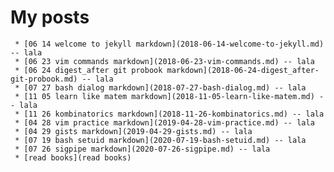 # My posts
     * [06 14 welcome to jekyll markdown](2018-06-14-welcome-to-jekyll.md) -- lala
     * [06 23 vim commands markdown](2018-06-23-vim-commands.md) -- lala
     * [06 24 digest_after git probook markdown](2018-06-24-digest_after-git-probook.md) -- lala
     * [07 27 bash dialog markdown](2018-07-27-bash-dialog.md) -- lala
     * [11 05 learn like matem markdown](2018-11-05-learn-like-matem.md) -- lala
     * [11 26 kombinatorics markdown](2018-11-26-kombinatorics.md) -- lala
     * [04 28 vim practice markdown](2019-04-28-vim-practice.md) -- lala
     * [04 29 gists markdown](2019-04-29-gists.md) -- lala
     * [07 19 bash setuid markdown](2020-07-19-bash-setuid.md) -- lala
     * [07 26 sigpipe markdown](2020-07-26-sigpipe.md) -- lala
     * [read books](read books)

